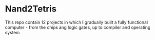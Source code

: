 # Nand2Tetris
This repo contain 12 projects in which I gradually built a fully functional computer - from the chips ang logic gates, up to compiler and operating system
